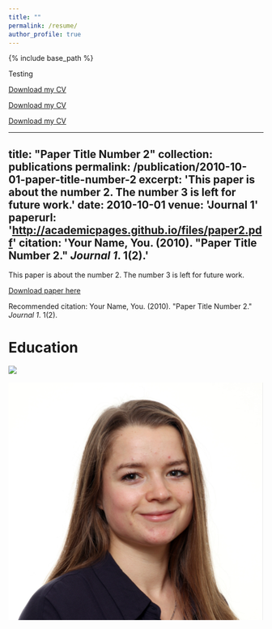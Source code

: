 ```yaml
---
title: ""
permalink: /resume/
author_profile: true
---
```


{% include base_path %}

Testing

[Download my CV]('http://nadjauva.github.io/nadjavanthoff/files/CV_Nadja_vantHoff.pdf')

[Download my CV]('http://nadjavanthoff.github.io/files/CV_Nadja_vantHoff.pdf')

[Download my CV](http://nadjavanthoff.github.io/files/CV_Nadja_vantHoff.pdf)

---
title: "Paper Title Number 2"
collection: publications
permalink: /publication/2010-10-01-paper-title-number-2
excerpt: 'This paper is about the number 2. The number 3 is left for future work.'
date: 2010-10-01
venue: 'Journal 1'
paperurl: 'http://academicpages.github.io/files/paper2.pdf'
citation: 'Your Name, You. (2010). &quot;Paper Title Number 2.&quot; <i>Journal 1</i>. 1(2).'
---
This paper is about the number 2. The number 3 is left for future work.

[Download paper here](http://academicpages.github.io/files/paper2.pdf)

Recommended citation: Your Name, You. (2010). "Paper Title Number 2." <i>Journal 1</i>. 1(2).

Education
======

![](/images/500x300.png)

<img src='/images/profile_nadja.png'>
